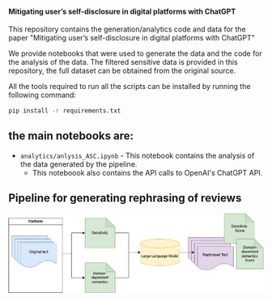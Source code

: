 #### Mitigating user’s self-disclosure in digital platforms with ChatGPT

This repository contains the generation/analytics code and data for the paper "Mitigating user’s self-disclosure in digital platforms with ChatGPT"


We provide notebooks that were used to generate the data and the code for the analysis of the data. 
The filtered sensitive data is provided in this repository, the full dataset can be obtained from the original source.

All the tools required to run all the scripts can be installed by running the following command:
```bash
pip install -r requirements.txt
```

## the main notebooks are:
- `analytics/anlysis_ASC.ipynb` - This notebook contains the analysis of the data generated by the pipeline.
    - This noteboook also contains the API calls to OpenAI's ChatGPT API.


## Pipeline for generating rephrasing of reviews

![Pipeline](./pipeline.jpeg)

